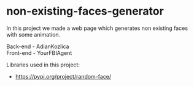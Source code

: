 # non-existing-faces-generator

In this project we made a web page which generates
non existing faces with some animation.

Back-end - AdianKozlica <br />
Front-end - YourFBIAgent

Libraries used in this project:
- https://pypi.org/project/random-face/